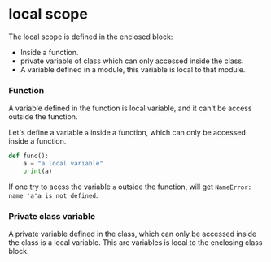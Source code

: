 # local scope

The local scope is defined in the enclosed block:

- Inside a function.
- private variable of class which can only accessed inside the class.
- A variable defined in a module, this variable is local to that module.

### Function

A variable defined in the function is local variable, and it can't be access outside the function.

Let's define a variable `a` inside a function, which can only be accessed inside a function.

```py
def func():
    a = "a local variable"
    print(a)
```

If one try to acess the variable `a` outside the function, will get `NameError: name 'a'a is not defined`.


### Private class variable

A private variable defined in the class, which can only be accessed inside the class is a local variable. This are variables is local to the enclosing class block.